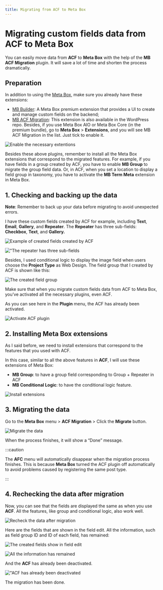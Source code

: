```yaml
---
title: Migrating from ACF to Meta Box
---
```

# Migrating custom fields data from ACF to Meta Box

You can easily move data from **ACF** to **Meta Box** with the help of the **MB ACF Migration** plugin. It will save a lot of time and shorten the process dramatically.

## Preparation

In addition to using the <a href="https://metabox.io/">Meta Box</a>, make sure you already have these extensions:

* <a href="https://metabox.io/plugins/meta-box-builder/">MB Builder</a>: A Meta Box premium extension that provides a UI to create and manage custom fields on the backend;
* <a href="https://metabox.io/plugins/mb-acf-migration/">MB ACF Migration</a>: This extension is also available in the WordPress repo. Besides, if you use Meta Box AIO or Meta Box Core (in the premium bundle), go to **Meta Box** &gt; **Extensions**, and you will see MB ACF Migration in the list. Just tick to enable it.

![Enable the necessary extentions](https://i.imgur.com/Ym7KUMY.png)

Besides these above plugins, remember to install all the Meta Box extensions that correspond to the migrated features. For example, if you have fields in a group created by ACF, you have to enable **MB Group** to migrate the group field data. Or, in ACF, when you set a location to display a field group in taxonomy, you have to activate the **MB Term Meta** extension in Meta Box.

## 1. Checking and backing up the data

**Note**: Remember to back up your data before migrating to avoid unexpected errors.

I have these custom fields created by ACF for example, including **Text**, **Email**, **Gallery**, and **Repeater**. The **Repeater** has three sub-fields: **Checkbox**, **Text**, and **Gallery.**

![Example of created fields created by ACF](https://i.imgur.com/8x1UkKO.png)

!["The repeater has three sub-fields](https://i.imgur.com/Nfsdi9v.png)

Besides, I used conditional logic to display the image field when users choose the **Project Type** as Web Design. The field group that I created by ACF is shown like this:

![The created field group](https://i.imgur.com/5Wa0fr9.gif" )

Make sure that when you migrate custom fields data from ACF to Meta Box, you’ve activated all the necessary plugins, even ACF.

As you can see here in the **Plugin** menu, the ACF has already been activated.

![Activate ACF plugin](https://i.imgur.com/h36TWSK.png)

## 2. Installing Meta Box extensions

As I said before, we need to install extensions that correspond to the features that you used with ACF.

In this case, similar to all the above features in **ACF**, I will use these extensions of Meta Box:

* **MB Group**: to have a group field corresponding to Group + Repeater in ACF
* **MB Conditional Logic**: to have the conditional logic feature.

![Install extensions](https://i.imgur.com/0DtTi2R.png)

## 3. Migrating the data

Go to the **Meta Box** menu &gt; **ACF Migration** &gt; Click the **Migrate** button.

![Migrate the data](https://i.imgur.com/JB0rX9z.png)

When the process finishes, it will show a “Done” message.


:::caution

The **AFC** menu will automatically disappear when the migration process finishes. This is because **Meta Box** turned the ACF plugin off automatically to avoid problems caused by registering the same post type.


:::


## 4. Rechecking the data after migration

Now, you can see that the fields are displayed the same as when you use **ACF**. All the features, like group and conditional logic, also work well.

![Recheck the data after migration](https://i.imgur.com/HRrfX3b.png)

Here are the fields that are shown in the field edit. All the information, such as field group ID and ID of each field, has remained:

![The created fields show in field edit](https://i.imgur.com/GJbguDw.png)

![All the information has remained](https://i.imgur.com/SHaFa9W.png)

And the **ACF** has already been deactivated.

!["ACF has already been deactivated](https://i.imgur.com/G7trDkv.png)

The migration has been done.
